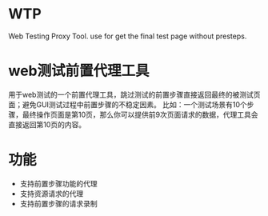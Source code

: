 WTP
===

Web Testing Proxy Tool. use for get the final test page without presteps.


web测试前置代理工具
===
用于web测试的一个前置代理工具，跳过测试的前置步骤直接返回最终的被测试页面；避免GUI测试过程中前置步骤的不稳定因素。
比如：一个测试场景有10个步骤，最终操作页面是第10页，那么你可以提供前9次页面请求的数据，代理工具会直接返回第10页的内容。


功能
===
* 支持前置步骤功能的代理
* 支持资源请求的代理
* 支持前置步骤的请求录制
